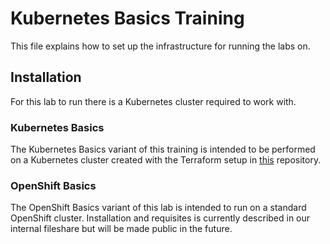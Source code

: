 # Kubernetes Basics Training

This file explains how to set up the infrastructure for running the labs on.


## Installation

For this lab to run there is a Kubernetes cluster required to work with.


### Kubernetes Basics

The Kubernetes Basics variant of this training is intended to be performed on a Kubernetes cluster created with the Terraform setup in [this](https://github.com/acend/terraform-k8s-cluster-lab) repository.


### OpenShift Basics

The OpenShift Basics variant of this lab is intended to run on a standard OpenShift cluster. Installation and requisites is currently described in our internal fileshare but will be made public in the future.
